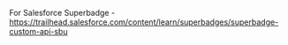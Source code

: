 For Salesforce Superbadge - https://trailhead.salesforce.com/content/learn/superbadges/superbadge-custom-api-sbu
